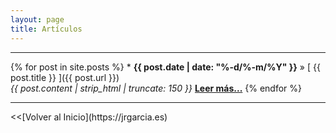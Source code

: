```yaml
---
layout: page
title: Artículos
---
```

<hr size="5px" color="#268BD4" />
{% for post in site.posts %}
  * <strong>{{ post.date | date: "%-d/%-m/%Y" }}</strong> &raquo; [ {{ post.title }} ]({{ post.url }}) <br> <i>{{ post.content | strip_html | truncate: 150 }}</i> <a href="{{ site.url }}{{ post.url }}" title="Leer más"><strong>Leer más...</strong></a>
{% endfor %}

<hr size="5px" color="#268BD4" />
<<[Volver al Inicio](https://jrgarcia.es)

